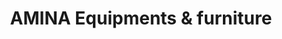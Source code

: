 ---
title: "AMINA Equipments & furniture"
url: /muvattupuzha-ernakulam/amina-equipments-und-furniture/
shop: Allgemein
---